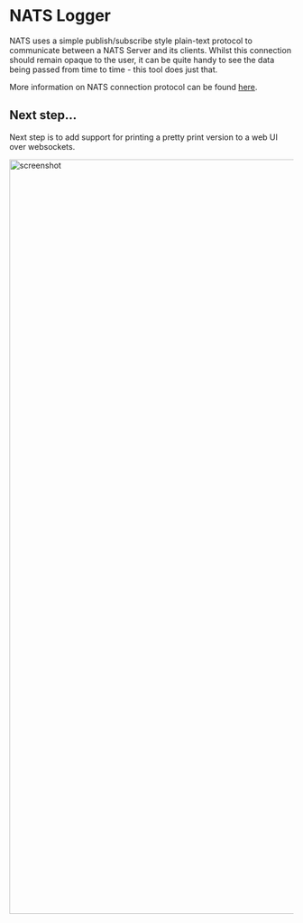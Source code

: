 # NATS Logger

NATS uses a simple publish/subscribe style plain-text protocol to communicate between a NATS Server and its clients. Whilst this connection should remain opaque to the user, it can be quite handy to see the data being passed from time to time - this tool does just that.

More information on NATS connection protocol can be found [here](https://docs.nats.io/reference/reference-protocols/nats-protocol).

## Next step...

Next step is to add support for printing a pretty print version to a web UI over websockets.
    
<img width="1338" alt="screenshot" src="https://user-images.githubusercontent.com/1237341/149612435-6cdfac10-44ac-4bd9-8e4f-d8464893a235.png">
